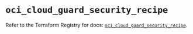 # `oci_cloud_guard_security_recipe`

Refer to the Terraform Registry for docs: [`oci_cloud_guard_security_recipe`](https://registry.terraform.io/providers/oracle/oci/6.37.0/docs/resources/cloud_guard_security_recipe).

